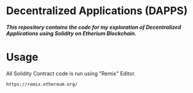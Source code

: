 # Decentralized Applications (DAPPS)

***This repository contains the code for my exploration of Decentralized Applications using Solidity on Etherium Blockchain.***

# Usage

All Solidity Contract code is run using "Remix" Editor.

```
https://remix.ethereum.org/
```
